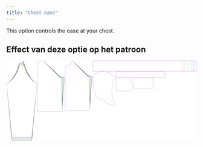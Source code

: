 ```yaml
---
title: "Chest ease"
---
```


This option controls the ease at your chest.

## Effect van deze optie op het patroon

![This image shows the effect of this option by superimposing several variants that have a different value for this option](hugo_chestease_sample.svg "Effect of this option on the pattern")
